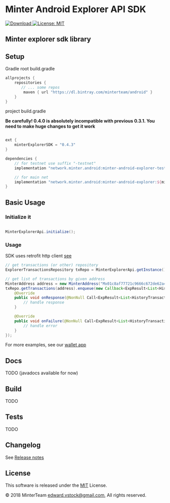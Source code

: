 Minter Android Explorer API SDK
===============================
[![Download](https://api.bintray.com/packages/minterteam/android/minter-android-explorer-testnet/images/download.svg) ](https://bintray.com/minterteam/android/minter-android-explorer-testnet/_latestVersion)
[![License: MIT](https://img.shields.io/badge/License-MIT-yellow.svg)](https://opensource.org/licenses/MIT)


Minter explorer sdk library
---------------------------

## Setup

Gradle
root build.gradle
```groovy
allprojects {
    repositories {
       // ... some repos
        maven { url "https://dl.bintray.com/minterteam/android" }
    }
}
```

project build.gradle

**Be carefully! 0.4.0 is absolutely incompatible with previous 0.3.1. You need to make huge changes to get it work**
```groovy

ext {
    minterExplorerSDK = "0.4.3"
}

dependencies {
    // for testnet use suffix "-testnet"
    implementation "network.minter.android:minter-android-explorer-testnet:${minterExplorerSDK}"

    // for main net
    implementation "network.minter.android:minter-android-explorer:${minterExplorerSDK}"
}
```

## Basic Usage
### Initialize it
```java

MinterExplorerApi.initialize();
```

### Usage
SDK uses retrofit http client [see](https://square.github.io/retrofit/)
```java
// get transactions (or other) repository
ExplorerTransactionsRepository txRepo = MinterExplorerApi.getInstance().transactions();

// get list of transactions by given address
MinterAddress address = new MinterAddress("Mx01c8af77721c9666c672de62a4deadda0dafb03a");
txRepo.getTransactions(address).enqueue(new Callback<ExpResult<List<HistoryTransaction>>>() {
    @Override
    public void onResponse(@NonNull Call<ExpResult<List<HistoryTransaction>>> call, @NonNull Response<ExpResult<List<HistoryTransaction>>> response) {
        // handle response
    }

    @Override
    public void onFailure(@NonNull Call<ExpResult<List<HistoryTransaction>>> call, @NonNull Throwable t) {
        // handle error
    }
});
```
For more examples, see our [wallet app](https://github.com/MinterTeam/minter-android-wallet)

## Docs
TODO (javadocs available for now)

## Build
TODO

## Tests
TODO

## Changelog

See [Release notes](RELEASE.md)


## License

This software is released under the [MIT](LICENSE.txt) License.

© 2018 MinterTeam <edward.vstock@gmail.com>, All rights reserved.